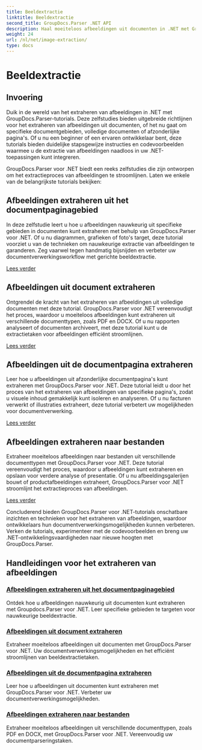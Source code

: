 ```yaml
---
title: Beeldextractie
linktitle: Beeldextractie
second_title: GroupDocs.Parser .NET API
description: Haal moeiteloos afbeeldingen uit documenten in .NET met GroupDocs.Parser. Verbeter uw documentverwerkingsmogelijkheden met nauwkeurige beeldextractietechnieken.
weight: 24
url: /nl/net/image-extraction/
type: docs
---
```

# Beeldextractie

## Invoering

Duik in de wereld van het extraheren van afbeeldingen in .NET met GroupDocs.Parser-tutorials. Deze zelfstudies bieden uitgebreide richtlijnen voor het extraheren van afbeeldingen uit documenten, of het nu gaat om specifieke documentgebieden, volledige documenten of afzonderlijke pagina's. Of u nu een beginner of een ervaren ontwikkelaar bent, deze tutorials bieden duidelijke stapsgewijze instructies en codevoorbeelden waarmee u de extractie van afbeeldingen naadloos in uw .NET-toepassingen kunt integreren.

GroupDocs.Parser voor .NET biedt een reeks zelfstudies die zijn ontworpen om het extractieproces van afbeeldingen te stroomlijnen. Laten we enkele van de belangrijkste tutorials bekijken:

## Afbeeldingen extraheren uit het documentpaginagebied
In deze zelfstudie leert u hoe u afbeeldingen nauwkeurig uit specifieke gebieden in documenten kunt extraheren met behulp van GroupDocs.Parser voor .NET. Of u nu diagrammen, grafieken of foto's target, deze tutorial voorziet u van de technieken om nauwkeurige extractie van afbeeldingen te garanderen. Zeg vaarwel tegen handmatig bijsnijden en verbeter uw documentverwerkingsworkflow met gerichte beeldextractie.

[Lees verder](./extract-images-from-document-page-area/)

## Afbeeldingen uit document extraheren
Ontgrendel de kracht van het extraheren van afbeeldingen uit volledige documenten met deze tutorial. GroupDocs.Parser voor .NET vereenvoudigt het proces, waardoor u moeiteloos afbeeldingen kunt extraheren uit verschillende documenttypen, zoals PDF en DOCX. Of u nu rapporten analyseert of documenten archiveert, met deze tutorial kunt u de extractietaken voor afbeeldingen efficiënt stroomlijnen.

[Lees verder](./extract-images-from-document/)

## Afbeeldingen uit de documentpagina extraheren
Leer hoe u afbeeldingen uit afzonderlijke documentpagina's kunt extraheren met GroupDocs.Parser voor .NET. Deze tutorial leidt u door het proces van het extraheren van afbeeldingen van specifieke pagina's, zodat u visuele inhoud gemakkelijk kunt isoleren en analyseren. Of u nu facturen verwerkt of illustraties extraheert, deze tutorial verbetert uw mogelijkheden voor documentverwerking.

[Lees verder](./extract-images-from-document-page/)

## Afbeeldingen extraheren naar bestanden
Extraheer moeiteloos afbeeldingen naar bestanden uit verschillende documenttypen met GroupDocs.Parser voor .NET. Deze tutorial vereenvoudigt het proces, waardoor u afbeeldingen kunt extraheren en opslaan voor verdere analyse of presentatie. Of u nu afbeeldingsgalerijen bouwt of productafbeeldingen extraheert, GroupDocs.Parser voor .NET stroomlijnt het extractieproces van afbeeldingen.

[Lees verder](./extract-images-to-files/)

Concluderend bieden GroupDocs.Parser voor .NET-tutorials onschatbare inzichten en technieken voor het extraheren van afbeeldingen, waardoor ontwikkelaars hun documentverwerkingsmogelijkheden kunnen verbeteren. Verken de tutorials, experimenteer met de codevoorbeelden en breng uw .NET-ontwikkelingsvaardigheden naar nieuwe hoogten met GroupDocs.Parser.
## Handleidingen voor het extraheren van afbeeldingen
### [Afbeeldingen extraheren uit het documentpaginagebied](./extract-images-from-document-page-area/)
Ontdek hoe u afbeeldingen nauwkeurig uit documenten kunt extraheren met Groupdocs.Parser voor .NET. Leer specifieke gebieden te targeten voor nauwkeurige beeldextractie.
### [Afbeeldingen uit document extraheren](./extract-images-from-document/)
Extraheer moeiteloos afbeeldingen uit documenten met GroupDocs.Parser voor .NET. Uw documentverwerkingsmogelijkheden en het efficiënt stroomlijnen van beeldextractietaken.
### [Afbeeldingen uit de documentpagina extraheren](./extract-images-from-document-page/)
Leer hoe u afbeeldingen uit documenten kunt extraheren met GroupDocs.Parser voor .NET. Verbeter uw documentverwerkingsmogelijkheden.
### [Afbeeldingen extraheren naar bestanden](./extract-images-to-files/)
Extraheer moeiteloos afbeeldingen uit verschillende documenttypen, zoals PDF en DOCX, met GroupDocs.Parser voor .NET. Vereenvoudig uw documentparseringstaken.